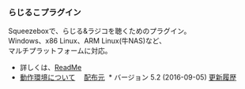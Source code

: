 ### らじるこプラグイン
  Squeezeboxで、らじる&ラジコを聴くためのプラグイン。<br>
  Windows、x86 Linux、ARM Linux(牛NAS)など、<br>
  マルチプラットフォームに対応。 

  * 詳しくは、[ReadMe](https://github.com/t-yoshi/RadiRuKo-Plugin/wiki)  
  * [動作環境について](https://github.com/t-yoshi/RadiRuKo-Plugin/wiki/Environment) 　[配布元](http://t-yoshi.github.io/RadiRuKo-Plugin/)
  * バージョン 5.2 (2016-09-05) [更新履歴](https://github.com/t-yoshi/RadiRuKo-Plugin/wiki/ChangeLog)
